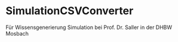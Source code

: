 # SimulationCSVConverter

Für Wissensgenerierung Simulation bei Prof. Dr. Saller in der DHBW Mosbach

